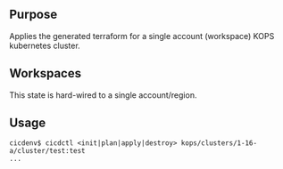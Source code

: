 ## Purpose
Applies the generated terraform for a single account (workspace) KOPS kubernetes cluster.

## Workspaces
This state is hard-wired to a single account/region.

## Usage
```
cicdenv$ cicdctl <init|plan|apply|destroy> kops/clusters/1-16-a/cluster/test:test
...
```
